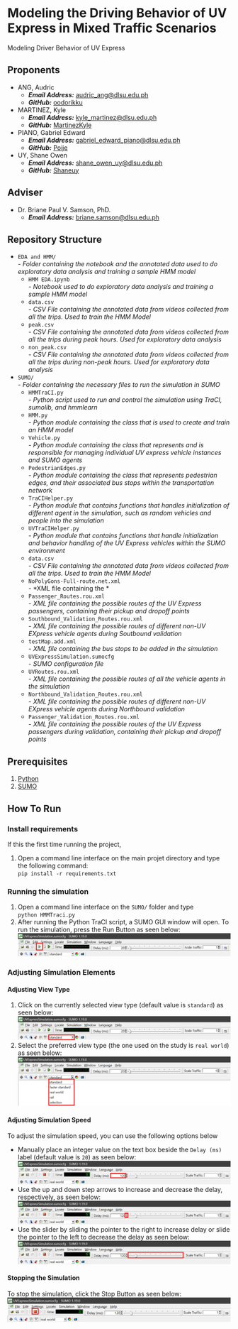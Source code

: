 # Modeling the Driving Behavior of UV Express in Mixed Traffic Scenarios
Modeling Driver Behavior of UV Express 

## Proponents
* ANG, Audric 
    * ***Email Address:*** [audric_ang@dlsu.edu.ph](mailto:audric_ang@dlsu.edu.ph)
    * ***GitHub:*** [oodorikku](https://github.com/oodorikku)
* MARTINEZ, Kyle
    * ***Email Address:*** [kyle_martinez@dlsu.edu.ph](mailto:kyle_martinez@dlsu.edu.ph)
    * ***GitHub:*** [MartinezKyle](https://github.com/MartinezKyle)
* PIANO, Gabriel Edward
    * ***Email Address:*** [gabriel_edward_piano@dlsu.edu.ph](mailto:gabriel_edward_piano@dlsu.edu.ph)
    * ***GitHub:*** [Poije](https://github.com/Poije)
* UY, Shane Owen
    * ***Email Address:*** [shane_owen_uy@dlsu.edu.ph](mailto:shane_owen_uy@dlsu.edu.ph)
    * ***GitHub:*** [Shaneuy](https://github.com/Shaneuy)

## Adviser
* Dr. Briane Paul V. Samson, PhD. 
    * ***Email Address:*** [briane.samson@dlsu.edu.ph](mailto:briane.samson@dlsu.edu.ph)

## Repository Structure
* `EDA and HMM/`<br>
  \- *Folder containing the notebook and the annotated data used to do exploratory data analysis and training a sample HMM model*
    * `HMM EDA.ipynb`<br>
      \- *Notebook used to do exploratory data analysis and training a sample HMM model*
    * `data.csv`<br>
      \- *CSV File containing the annotated data from videos collected from all the trips. Used to train the HMM Model* 
    * `peak.csv`<br>
      \- *CSV File containing the annotated data from videos collected from all the trips during peak hours. Used for exploratory data analysis* 
    * `non_peak.csv`<br>
      \- *CSV File containing the annotated data from videos collected from all the trips during non-peak hours. Used for exploratory data analysis*
* `SUMO/` <br>
  \- *Folder containing the necessary files to run the simulation in SUMO*
    * `HMMTraCI.py`<br>
      \- *Python script used to run and control the simulation using TraCI, sumolib, and hmmlearn*
    * `HMM.py`<br>
      \- *Python module containing the class that is used to create and train an HMM model*
    * `Vehicle.py`<br>
      \- *Python module containing the class that represents and is responsible for managing individual UV express vehicle instances and SUMO agents*
    * `PedestrianEdges.py`<br>
      \- *Python module containing the class that represents pedestrian edges, and their associated bus stops within the transportation network*
    * `TraCIHelper.py`<br>
      \- *Python module that contains functions that handles initialization of different agent in the simulation, such as random vehicles and people into the simulation*  
    * `UVTraCIHelper.py`<br>
      \- *Python module that contains functions that handle initialization and behavior handling of the UV Express vehicles within the SUMO environment*      
    * `data.csv`<br>
      \- *CSV File containing the annotated data from videos collected from all the trips. Used to train the HMM Model*
    * `NoPolyGons-Full-route.net.xml`<br>
      \- *XML file containing the *
    * `Passenger_Routes.rou.xml`<br>
      \- *XML file containing the possible routes of the UV Express passengers, containing their pickup and dropoff points*
    * `Southbound_Validation_Routes.rou.xml`<br>
      \- *XML file containing the possible routes of different non-UV EXpress vehicle agents during Soutbound validation*
    * `testMap.add.xml`<br>
      \- *XML file containing the bus stops to be added in the simulation*
    * `UVExpressSimulation.sumocfg`<br>
      \- *SUMO configuration file*
    * `UVRoutes.rou.xml`<br>
      \- *XML file containing the possible routes of all the vehicle agents in the simulation*
    * `Northbound_Validation_Routes.rou.xml`<br>
      \- *XML file containing the possible routes of different non-UV EXpress vehicle agents during Northbound validation*
    * `Passenger_Validation_Routes.rou.xml`<br>
      \- *XML file containing the possible routes of the UV Express passengers during validation, containing their pickup and dropoff points*

## Prerequisites
1. [Python](<https://www.python.org/downloads/release/python-3122/>)
2. [SUMO](<https://eclipse.dev/sumo/>)

## How To Run
### Install requirements
If this the first time running the project,
1. Open a command line interface on the main projet directory and type the following command: <br>
`pip install -r requirements.txt`

### Running the simulation
1. Open a command line interface on the `SUMO/` folder and type<br>
`python HMMTraci.py`
2. After running the Python TraCI script, a SUMO GUI window will open. To run the simulation, press the Run Button as seen below:
![Running The Simulation](/README_Images/Run_Simulation.png)

### Adjusting Simulation Elements
#### Adjusting View Type
1. Click on the currently selected view type (default value is `standard`) as seen below:
![Opening The View Menu](/README_Images/View_Dropdown.png)
2. Select the preferred view type (the one used on the study is `real world`) as seen below:
![View Menu](/README_Images/View_Dropdown_Menu.png)

#### Adjusting Simulation Speed
To adjust the simulation speed, you can use the following options below
* Manually place an integer value on the text box beside the `Delay (ms)` label (default value is `20`) as seen below:
![Delay Text Box](/README_Images/Delay_Textbox.png)
* Use the up and down step arrows to increase and decrease the delay, respectively, as seen below:
![Delay Step Arrow](/README_Images/Delay_StepArrows.png)
* Use the slider by sliding the pointer to the right to increase delay or slide the pointer to the left to decrease the delay as seen below:
![Delay Slider](/README_Images/Delay_Slider.png)

#### Stopping the Simulation
To stop the simulation, click the Stop Button as seen below:
![Stop Simulation](/README_Images/Stop_Simulation.png)
